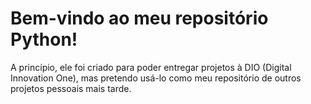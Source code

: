 # Bem-vindo ao meu repositório Python!

A princípio, ele foi criado para poder entregar projetos à DIO (Digital Innovation One), mas pretendo usá-lo como meu repositório de outros projetos pessoais mais tarde.
